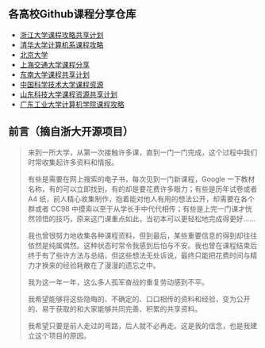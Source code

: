 ## 各高校Github课程分享仓库

-   [浙江大学课程攻略共享计划](https://github.com/QSCTech/zju-icicles)
-   [清华大学计算机系课程攻略](https://github.com/PKUanonym/REKCARC-TSC-UHT)
-   [北京大学](https://github.com/lib-pku/libpku)
-   [上海交通大学课程分享](https://github.com/c-hj/SJTU-Courses)
-   [东南大学课程共享计划](https://github.com/zjdx1998/seucourseshare)
-   [中国科学技术大学课程资源](https://github.com/USTC-Resource/USTC-Course)
-   [山东科技大学课程资源共享计划](https://github.com/deepwzh/sdust-examination-materials)
-   [广东工业大学计算机学院课程攻略](https://github.com/brenner8023/gdut-course)

## 前言（摘自浙大开源项目）

>   来到一所大学，从第一次接触许多课，直到一门一门完成，这个过程中我们时常收集起许多资料和情报。
>
>   有些是需要在网上搜索的电子书，每次见到一门新课程，Google 一下教材名称，有的可以立即找到，有的却是要花费许多眼力；有些是历年试卷或者 A4 纸，前人精心收集制作，抱着能对他人有用的想法公开，却需要在各个群或者 CC98 中摸索以至于从学长手中代代相传；有些是上完一门课才恍然领悟的技巧，原来这门课重点如此，当初本可以更轻松地完成得更好……
>
>   我也曾很努力地收集各种课程资料，但到最后，某些重要信息的得到却往往依然是纯属偶然。这种状态时常令我感到后怕与不安。我也曾在课程结束后终于有了些许方法与总结，但这些想法无处诉说，最终只能把花费时间与精力才换来的经验耗散在了漫漫的遗忘之中。
>
>   我为这一年一年，这么多人孤军奋战的重复劳动感到不平。
>
>   我希望能够将这些隐晦的、不确定的、口口相传的资料和经验，变为公开的、易于获取的和大家能够共同完善、积累的共享资料。
>
>   我希望只要是前人走过的弯路，后人就不必再走。这是我的信念，也是我建立这个项目的原因。





